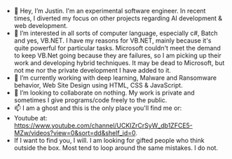 - 👋 Hey, I’m Justin. I'm an experimental software engineer. In recent times, I 
 diverted my focus on other projects regarding AI development & web development.
- 👀 I’m interested in all sorts of computer language, especially c#, Batch and yes, VB.NET. I have my reasons for VB.NET, mainly because it's quite powerful for particular tasks. Microsoft couldn't meet the demand to keep VB.Net going because they are failures, so I am picking up their work and developing hybrid techniques.
It may be dead to Microsoft, but not me nor the private development I have added to it.
- 🌱 I’m currently working with deep learning, Malware and Ransomware behavior, Web Site Design using HTML, CSS & JavaScript. 
- 💞️ I’m looking to collaborate on nothing. My work is private and sometimes I give programs/code freely to the public.
- 📫 I am a ghost and this is the only place you'll find me or:
- Youtube at: https://www.youtube.com/channel/UCKIZrCrSyW_db1ZFCE5-MZw/videos?view=0&sort=dd&shelf_id=0. 
- If I want to find you, I will. I am looking for gifted people who think outside the box. Most tend to loop around the same mistakes. I do not. 

<!---
Rythorian77/Rythorian77 is a ✨ special ✨ repository because its `README.md` (this file) appears on your GitHub profile.
You can click the Preview link to take a look at your changes.
--->
